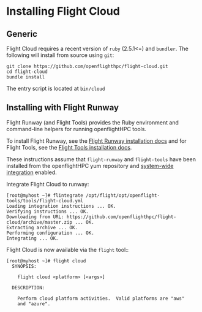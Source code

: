 # Installing Flight Cloud

## Generic

Flight Cloud requires a recent version of `ruby` (2.5.1<=) and `bundler`.
The following will install from source using `git`:
```
git clone https://github.com/openflighthpc/flight-cloud.git
cd flight-cloud
bundle install
```

The entry script is located at `bin/cloud`

## Installing with Flight Runway

Flight Runway (and Flight Tools) provides the Ruby environment and command-line helpers for running openflightHPC tools.

To install Flight Runway, see the [Flight Runway installation docs](https://github.com/openflighthpc/flight-runway#installation>) and for Flight Tools, see the [Flight Tools installation docs](https://github.com/openflighthpc/openflight-tools#installation>).

These instructions assume that `flight-runway` and `flight-tools` have been installed from the openflightHPC yum repository and [system-wide integration](https://github.com/openflighthpc/flight-runway#system-wide-integration) enabled.

Integrate Flight Cloud to runway:

```
[root@myhost ~]# flintegrate /opt/flight/opt/openflight-tools/tools/flight-cloud.yml
Loading integration instructions ... OK.
Verifying instructions ... OK.
Downloading from URL: https://github.com/openflighthpc/flight-cloud/archive/master.zip ... OK.
Extracting archive ... OK.
Performing configuration ... OK.
Integrating ... OK.
```

Flight Cloud is now available via the `flight` tool::

```
[root@myhost ~]# flight cloud
  SYNOPSIS:

    flight cloud <platform> [<args>]

  DESCRIPTION:

    Perform cloud platform activities.  Valid platforms are "aws"
    and "azure".
```
